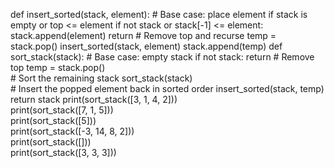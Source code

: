 def insert_sorted(stack, element):
    # Base case: place element if stack is empty or top <= element
    if not stack or stack[-1] <= element:
        stack.append(element)
        return 
    # Remove top and recurse
    temp = stack.pop()
    insert_sorted(stack, element)
    stack.append(temp)
def sort_stack(stack):
    # Base case: empty stack
    if not stack:
        return 
    # Remove top
    temp = stack.pop()  
    # Sort the remaining stack
    sort_stack(stack)   
    # Insert the popped element back in sorted order
    insert_sorted(stack, temp)   
    return stack
print(sort_stack([3, 1, 4, 2]))     
print(sort_stack([7, 1, 5]))       
print(sort_stack([5]))              
print(sort_stack([-3, 14, 8, 2]))  
print(sort_stack([]))                
print(sort_stack([3, 3, 3]))       
